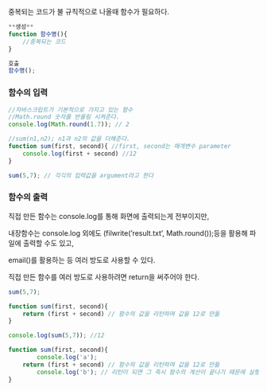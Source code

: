중복되는 코드가 불 규칙적으로 나올때 함수가 필요하다.

```jsx
**생성**
function 함수명(){
	//중복되는 코드
}

호출
함수명();
```
### 함수의 입력

```jsx
//자바스크립트가 기본적으로 가지고 있는 함수
//Math.round 숫자를 반올림 시켜준다.
console.log(Math.round(1.7)); // 2

//sum(n1,n2); n1과 n2의 값을 더해준다.
function sum(first, second){ //first, second는 매개변수 parameter
    console.log(first + second) //12
}

sum(5,7); // 각긱의 입력값을 argument라고 한다
```

### 함수의 출력

직접 만든 함수는 console.log를 통해 화면에 출력되는게 전부이지만,

내장함수는 console.log 외에도 (filwrite(’result.txt’, Math.round());등을 활용해 파일에 출력할 수도 있고,

email()를 활용하는 등 여러 방도로 사용할 수 있다.

직접 만든 함수를 여러 방도로 사용하려면 return을 써주어야 한다.

```jsx
sum(5,7);

function sum(first, second){ 
    return (first + second) // 함수의 값을 리턴하며 값을 12로 만듦
}

console.log(sum(5,7)); //12
```

```jsx
function sum(first, second){ 
		console.log('a');
    return (first + second) // 함수의 값을 리턴하며 값을 12로 만듦
		console.log('b'); // 리턴이 되면 그 즉시 함수의 계산이 끝나기 때문에 실행이 안된다.
}
```